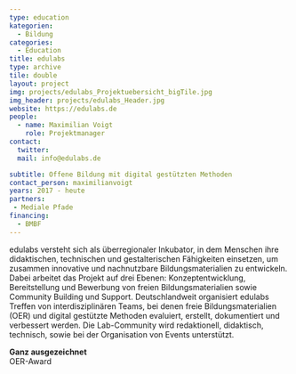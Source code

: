 ```yaml
---
type: education
kategorien:
  - Bildung
categories:
  - Education
title: edulabs
type: archive
tile: double
layout: project
img: projects/edulabs_Projektuebersicht_bigTile.jpg
img_header: projects/edulabs_Header.jpg
website: https://edulabs.de
people:
  - name: Maximilian Voigt
    role: Projektmanager
contact:
  twitter:
  mail: info@edulabs.de

subtitle: Offene Bildung mit digital gestützten Methoden
contact_person: maximilianvoigt
years: 2017 - heute
partners:
 - Mediale Pfade
financing:
  - BMBF
---
```

edulabs versteht sich als überregionaler Inkubator, in dem Menschen ihre didaktischen, technischen und gestalterischen Fähigkeiten einsetzen, um zusammen innovative und nachnutzbare Bildungsmaterialien zu entwickeln. Dabei arbeitet das Projekt auf drei Ebenen: Konzeptentwicklung, Bereitstellung und Bewerbung von freien Bildungsmaterialien sowie Community Building und Support. Deutschlandweit organisiert edulabs Treffen von interdisziplinären Teams, bei denen freie Bildungsmaterialien (OER) und digital gestützte Methoden evaluiert, erstellt, dokumentiert und verbessert werden. Die Lab-Community wird redaktionell, didaktisch, technisch, sowie bei der Organisation von Events unterstützt.

**Ganz ausgezeichnet** <br>
OER-Award
